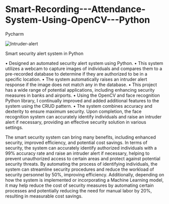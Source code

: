 # Smart-Recording---Attendance-System-Using-OpenCV---Python
Pycharm


![Intruder-alert](https://user-images.githubusercontent.com/106112664/209508292-7d6b4ac1-f7da-4912-8813-78664cd2ae3b.jpg)

Smart security alert system in Python

• Designed an automated security alert system using Python.
• This system utilizes a webcam to capture images of individuals and compares them to a pre-recorded database to determine if they are authorized to be in a specific location.
• The system automatically raises an intruder alert response if the image does not match any in the database.
• This project has a wide range of potential applications, including enhancing security measures in banks and airports.
• Using the OpenCV and face recognition Python library, I continually improved and added additional features to the system using the CRUD pattern.
• The system combines accuracy and dexterity to ensure maximum security. Upon completion, the face recognition system can accurately identify individuals and raise an intruder alert if necessary, providing an effective security solution in various settings.

The smart security system can bring many benefits, including enhanced security, improved efficiency, and potential cost savings. In terms of security, the system can accurately identify authorized individuals with a 99% accuracy rate and raise an intruder alert if necessary, helping to prevent unauthorized access to certain areas and protect against potential security threats. By automating the process of identifying individuals, the system can streamline security procedures and reduce the workload of security personnel by 50%, improving efficiency. Additionally, depending on how the system is implemented or incorporating a Machine Learning model, it may help reduce the cost of security measures by automating certain processes and potentially reducing the need for manual labor by 20%, resulting in measurable cost savings.
